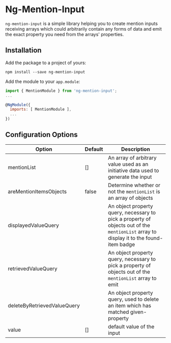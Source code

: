 # Ng-Mention-Input

`ng-mention-input` is a simple library helping you to create mention inputs receiving arrays which could arbitrarily contain any forms of data and emit the exact property you need from the arrays' properties.

## Installation
Add the package to a project of yours:

```shell
npm install --save ng-mention-input
```

Add the module to your `app.module`:

```js
import { MentionModule } from 'ng-mention-input';
...

@NgModule({
  imports: [ MentionModule ],
  ...
})
```

## Configuration Options
| Option                      | Default | Description |
| ---                         | ---     | ---         |
| mentionList                 | []      | An array of arbitrary value used as an initiative data used to generate the input |
| areMentionItemsObjects      | false   | Determine whether or not the `mentionList` is an array of objects |
| displayedValueQuery         |         | An object property query, necessary to pick a property of objects out of the `mentionList` array to display it to the found-item badge |
| retrievedValueQuery         |         | An object property query, necessary to pick a property of objects out of the `mentionList` array to emit |
| deleteByRetrievedValueQuery |         | An object property query, used to delete an item which has matched given-property | 
|value                        | []      | default value of the input |
